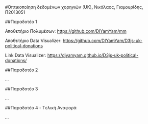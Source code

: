 


#Οπτικοποίηση δεδομένων χορηγιών (UK), Νικόλαος, Γιαμουρίδης, Π2013051

##Παραδοτέο 1

Αποθετήριο Πολυμέσων: https://github.com/DIYamYam/mm

Αποθετήριο Data Visualizer: https://github.com/DIYamYam/D3js-uk-political-donations

Link Data Visualizer: https://diyamyam.github.io/D3js-uk-political-donations/

##Παραδοτέο 2

...

##Παραδοτέο 3

...

##Παραδοτέο 4 - Tελική Αναφορά

...
